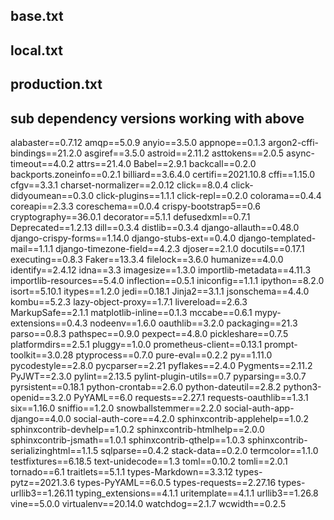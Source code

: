 ## base.txt

<!-- argon2-cffi==21.3.0 -->
<!-- celery==5.2.6 -->
<!-- Django==4.0.3 -->
<!-- django-celery-beat==2.1.0 -->
<!-- django-cors-headers==3.11.0 -->
<!-- django-debug-toolbar==3.2.4 -->
<!-- django-environ==0.8.1 -->
<!-- django-model-utils==4.2.0 -->
<!-- django-redis==5.2.0 -->
<!-- djangorestframework==3.13.1 -->
<!-- djangorestframework-camel-case==1.3.0 -->
<!-- drf-spectacular==0.22.0 -->
<!-- flower==1.0.0 -->
<!-- Pillow==9.0.1 -->
<!-- python-slugify==6.1.1 -->
<!-- pytz==2021.3 -->
<!-- redis==4.2.2 -->
<!-- whitenoise==6.0.0= -->

## local.txt

<!-- black==22.1.0 -->
<!-- coverage==6.3.1 -->
<!-- django-coverage-plugin=2.0.2 -->
<!-- django-extensions==3.1.5 -->
<!-- django-stubs==1.10.1 -->
<!-- djangorestframework-stubs==1.5.0 -->
<!-- factory-boy==3.2.1 -->
<!-- flake8==4.0.1 -->
<!-- flake8-isort==4.1.1 -->
<!-- ipdb==0.13.9 -->
<!-- mypy==0.942 -->
<!-- pre-commit==2.18.1 -->
<!-- psycopg2==2.9.3 -->
<!-- pylint-celery==0.3 -->
<!-- pylint-django==2.5.3 -->
<!-- pytest==7.0.1 -->
<!-- pytest-django==4.5.2 -->
<!-- pytest-sugar==0.9.4 -->
<!-- Sphinx==4.5.0 -->
<!-- sphinx-autobuild==2021.3.14 -->
<!-- watchgod==0.8.2 -->
<!-- Werkzeug==2.1.1 -->

## production.txt

<!-- django-anymail==8.5 -->
<!-- sentry-sdk==1.5.5 -->

## sub dependency versions working with above

alabaster==0.7.12
amqp==5.0.9
anyio==3.5.0
appnope==0.1.3
argon2-cffi-bindings==21.2.0
asgiref==3.5.0
astroid==2.11.2
asttokens==2.0.5
async-timeout==4.0.2
attrs==21.4.0
Babel==2.9.1
backcall==0.2.0
backports.zoneinfo==0.2.1
billiard==3.6.4.0
certifi==2021.10.8
cffi==1.15.0
cfgv==3.3.1
charset-normalizer==2.0.12
click==8.0.4
click-didyoumean==0.3.0
click-plugins==1.1.1
click-repl==0.2.0
colorama==0.4.4
coreapi==2.3.3
coreschema==0.0.4
crispy-bootstrap5==0.6
cryptography==36.0.1
decorator==5.1.1
defusedxml==0.7.1
Deprecated==1.2.13
dill==0.3.4
distlib==0.3.4
django-allauth==0.48.0
django-crispy-forms==1.14.0
django-stubs-ext==0.4.0
django-templated-mail==1.1.1
django-timezone-field==4.2.3
djoser==2.1.0
docutils==0.17.1
executing==0.8.3
Faker==13.3.4
filelock==3.6.0
humanize==4.0.0
identify==2.4.12
idna==3.3
imagesize==1.3.0
importlib-metadata==4.11.3
importlib-resources==5.4.0
inflection==0.5.1
iniconfig==1.1.1
ipython==8.2.0
isort==5.10.1
itypes==1.2.0
jedi==0.18.1
Jinja2==3.1.1
jsonschema==4.4.0
kombu==5.2.3
lazy-object-proxy==1.7.1
livereload==2.6.3
MarkupSafe==2.1.1
matplotlib-inline==0.1.3
mccabe==0.6.1
mypy-extensions==0.4.3
nodeenv==1.6.0
oauthlib==3.2.0
packaging==21.3
parso==0.8.3
pathspec==0.9.0
pexpect==4.8.0
pickleshare==0.7.5
platformdirs==2.5.1
pluggy==1.0.0
prometheus-client==0.13.1
prompt-toolkit==3.0.28
ptyprocess==0.7.0
pure-eval==0.2.2
py==1.11.0
pycodestyle==2.8.0
pycparser==2.21
pyflakes==2.4.0
Pygments==2.11.2
PyJWT==2.3.0
pylint==2.13.5
pylint-plugin-utils==0.7
pyparsing==3.0.7
pyrsistent==0.18.1
python-crontab==2.6.0
python-dateutil==2.8.2
python3-openid==3.2.0
PyYAML==6.0
requests==2.27.1
requests-oauthlib==1.3.1
six==1.16.0
sniffio==1.2.0
snowballstemmer==2.2.0
social-auth-app-django==4.0.0
social-auth-core==4.2.0
sphinxcontrib-applehelp==1.0.2
sphinxcontrib-devhelp==1.0.2
sphinxcontrib-htmlhelp==2.0.0
sphinxcontrib-jsmath==1.0.1
sphinxcontrib-qthelp==1.0.3
sphinxcontrib-serializinghtml==1.1.5
sqlparse==0.4.2
stack-data==0.2.0
termcolor==1.1.0
testfixtures==6.18.5
text-unidecode==1.3
toml==0.10.2
tomli==2.0.1
tornado==6.1
traitlets==5.1.1
types-Markdown==3.3.12
types-pytz==2021.3.6
types-PyYAML==6.0.5
types-requests==2.27.16
types-urllib3==1.26.11
typing_extensions==4.1.1
uritemplate==4.1.1
urllib3==1.26.8
vine==5.0.0
virtualenv==20.14.0
watchdog==2.1.7
wcwidth==0.2.5
